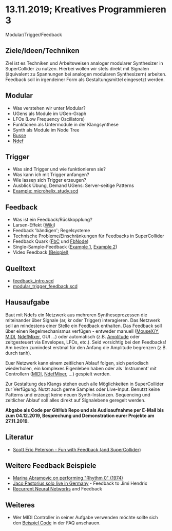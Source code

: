 # 13.11.2019; Kreatives Programmieren 3

Modular/Trigger/Feedback

## Ziele/Ideen/Techniken

Ziel ist es Techniken und Arbeitsweisen analoger modularer Synthesizer in SuperCollider zu nutzen. Hierbei wollen wir stets direkt mit Signalen (äquivalent zu Spannungen bei analogen modularen Synthesizern) arbeiten. Feedback soll in irgendeiner Form als Gestaltungsmittel eingesetzt werden.

## Modular

* Was verstehen wir unter Modular?
* UGens als Module im UGen-Graph
* LFOs (Low Frequency Oscillators)
* Funktionen als Untermodule in der Klangsynthese
* Synth als Module im Node Tree
* [Busse](http://doc.sccode.org/Classes/Bus.html)
* [Ndef](http://doc.sccode.org/Classes/Ndef.html)

## Trigger

* Was sind Trigger und wie funktionieren sie?
* Was kann ich mit Trigger anfangen?
* Wie lassen sich Trigger erzeugen?
* Ausblick Übung, Demand UGens: Server-seitige Patterns
* [Example: microhelix_study.scd](https://github.com/supercollider/supercollider/blob/f65a1ef7bfb100f4ccb7dcab3a6dff6826be4344/examples/pieces/microhelix_study.scd)

## Feedback

* Was ist ein Feedback/Rückkopplung?
* Larsen-Effekt ([Wiki](https://en.wikipedia.org/wiki/Audio_feedback))
* Feedback 'bändigen'; Regelsysteme
* Technische Probleme/Einschränkungen für Feedbacks in SuperCollider
* Feedback Quark ([FbC](http://quark.sccode.org/Feedback/Fb.html) und [FbNode](http://quark.sccode.org/Feedback/FbNode.html))
* Single-Sample-Feedback ([Example 1](https://github.com/supercollider/supercollider/blob/develop/examples/demonstrations/single_sample_feedback.scd), [Example 2](https://github.com/supercollider/supercollider/blob/develop/examples/demonstrations/single_sample_feedback_02.scd))
* Video Feedback [(Beispiel)](https://www.youtube.com/watch?v=WS8v6jKPP68)

## Quelltext

* [feedback_intro.scd](feedback_intro.scd)
* [modular_trigger_feedback.scd](modular_trigger_feedback.scd)

## Hausaufgabe

Baut mit Ndefs ein Netzwerk aus mehreren Syntheseprozessen die miteinander über Signale (ar, kr oder Trigger) interagieren. Das Netzwerk soll an mindestens einer Stelle ein Feedback enthalten. Das Feedback soll über einen Regelmechanismus verfügen - entweder manuell ([MouseX/Y](http://doc.sccode.org/Classes/MouseX.html), [MIDI](../../FAQ/midi_cc.scd), [NdefMixer](http://doc.sccode.org/Classes/NdefMixer.html), GUI ...) oder automatisch (z.B. [Amplitude](http://doc.sccode.org/Classes/Amplitude.html) oder zeitgesteuert via Envelopes, LFOs, etc.). Seid vorsichtig bei den Feedbacks! Am besten zumindest erstmal für den Anfang die Amplitude begrenzen (z.B. durch tanh).

Euer Netzwerk kann einem zeitlichen Ablauf folgen, sich periodisch wiederholen, ein komplexes Eigenleben haben oder als 'Instrument' mit Controllern ([MIDI](../../FAQ/midi_cc.scd), [NdefMixer](http://doc.sccode.org/Classes/NdefMixer.html), ...) gespielt werden.

Zur Gestaltung des Klangs stehen euch alle Möglichkeiten in SuperCollider zur Verfügung. Nutzt auch gerne Samples oder Live-Input. Benutzt keine Patterns und erzeugt keine neuen Synth-Instanzen. Sequencing und zeitlicher Ablauf soll alles direkt auf Signalebene geregelt werden.

**Abgabe als Code per GitHub Repo und als Audioaufnahme per E-Mail bis zum 04.12.2019, Besprechung und Demonstration eurer Projekte am 27.11.2019.**

## Literatur

* [Scott Eric Peterson - Fun with Feedback (and SuperCollider)](https://scacinto.wordpress.com/2010/12/02/fun-with-feedback-and-supercollider/)

## Weitere Feedback Beispiele
* [Marina Abramovic on performing "Rhythm 0" (1974)](https://www.youtube.com/watch?v=xTBkbseXfOQ)
* [Jaco Pastorius solo live in Germany](https://www.youtube.com/watch?v=okROFGn1cdA) - Feedback to Jimi Hendrix 
* [Recurrent Neural Networks](https://www.youtube.com/watch?v=UNmqTiOnRfg&t=1045s) and Feedback

## Weiteres

* Wer MIDI Controller in seiner Aufgabe verwenden möchte sollte sich den [Beispiel Code](../../FAQ/midi_cc.scd) in der FAQ anschauen.
